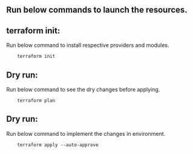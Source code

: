 ## Run below commands to launch the resources.
## terraform init: 

Run below command to install respective providers and modules.

```
    terraform init
```
## Dry run:
   Run below command to see the dry changes before applying.
```
    terraform plan
```

## Dry run:
   Run below command to implement the changes in environment.
```
    terraform apply --auto-approve
```

